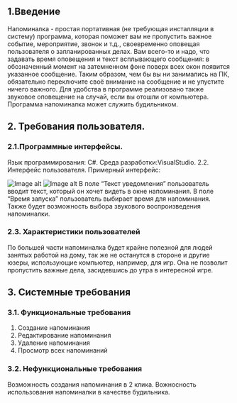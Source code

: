 ## 1.Введение
Напоминалка - простая портативная (не требующая инсталляции в систему) программа, которая поможет вам не пропустить важное событие, мероприятие, звонок и т.д., своевременно оповещая пользователя о запланированных делах.
Вам всего-то и надо, что задавать время оповещения и текст всплывающего сообщения: в обозначенный момент на затемненном фоне поверх всех окон появится указанное сообщение. Таким образом, чем бы вы ни занимались на ПК, обязательно переключите своё внимание на сообщение и не упустите ничего важного.
Для удобства в программе реализовано также звуковое оповещение на случай, если вы отошли от компьютера.
Программа напоминалка может служить будильником.

## 2. Требования пользователя.
### 2.1.Программные интерфейсы.
Язык программирования: С#.
Среда разработки:VisualStudio.
2.2. Интерфейс пользователя.
Примерный интерфейс:
 
 ![Image alt](https://github.com/vladislavtruskov/laba2/blob/master/123.png)
  ![Image alt](https://github.com/vladislavtruskov/laba2/blob/master/1234.png)
В поле “Текст уведомления” пользователь вводит текст, который он хочет видеть в окне напоминания.
В поле “Время запуска” пользователь выбирает время для напоминания.
Также будет возможность выбора звукового воспроизведения напоминалки.
### 2.3. Характеристики пользователей
По большей части напоминалка будет крайне полезной для людей занятых работой на дому, так же не останутся в стороне и другие юзеры, использующие компьютер, например, для игр. Она не позволит пропустить важные дела, засидевшись до утра в интересной игре.

## 3. Системные требования
### 3.1. Функциональные требования
1. Создание напоминания
2. Редактирование напоминания
3. Удаление напоминания
4. Просмотр всех напоминаний
### 3.2. Нефункциональные требования
Возможность создания напоминания в 2 клика. Вожносность использования напоминалки в качестве будильника.
